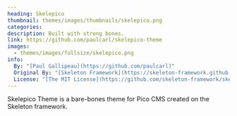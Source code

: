 ```yaml
---
heading: Skelepico
thumbnail: themes/images/thumbnails/skelepico.png
categories:
description: Built with strong bones.
link: https://github.com/paulcarl/skelepico-theme
images:
  - themes/images/fullsize/skelepico.png
info:
  By: "[Paul Gallipeau](https://github.com/paulcarl)"
  Original By: "[Skeleton Framework](https://skeleton-framework.github.io)"
  License: "[The MIT License](https://github.com/skeleton-framework/skeleton-framework/blob/master/LICENSE)"
---
```


Skelepico Theme is a bare-bones theme for Pico CMS created on the Skeleton framework.